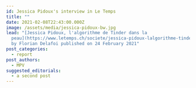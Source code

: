 ```yaml
---
id: Jessica Pidoux's interview in Le Temps
title: ""
date: 2021-02-08T22:43:00.000Z
image: /assets/media/jessica-pidoux-bw.jpg
lead: "[Jessica Pidoux, l'algorithme de Tinder dans la
  peau](https://www.letemps.ch/societe/jessica-pidoux-lalgorithme-tinder-peau)  \
  by Florian Delafoi published on 24 February 2021"
post_categories:
  - report
post_authors:
  - MPV
suggested_editorials:
  - a second post
---
```

